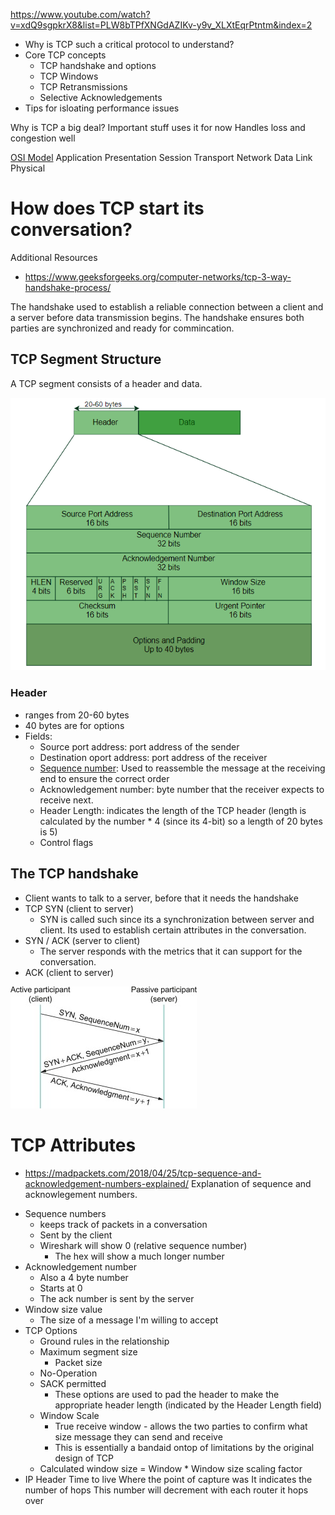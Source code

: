 https://www.youtube.com/watch?v=xdQ9sgpkrX8&list=PLW8bTPfXNGdAZIKv-y9v_XLXtEqrPtntm&index=2

* Why is TCP such a critical protocol to understand?
* Core TCP concepts
    * TCP handshake and options
    * TCP Windows
    * TCP Retransmissions
    * Selective Acknowledgements
* Tips for isloating performance issues

Why is TCP a big deal?
    Important stuff uses it for now
    Handles loss and congestion well

[OSI Model](https://aws.amazon.com/what-is/osi-model/#:~:text=The%20Open%20Systems%20Interconnection%20(OSI,across%20geographical%20and%20political%20boundaries.))
Application
Presentation
Session
Transport
Network
Data Link
Physical

# How does TCP start its conversation?

Additional Resources
* https://www.geeksforgeeks.org/computer-networks/tcp-3-way-handshake-process/

The handshake used to establish a reliable connection between a client and a server before data transmission begins. The handshake ensures both parties are synchronized and ready for commincation.

## TCP Segment Structure
A TCP segment consists of a header and data.

![alt text](https://github.com/chaseraab/networking/blob/main/Chris%20Greer/How%20TCP%20Works/Images/TCPSegmentHeader-1.png)

### Header
- ranges from 20-60 bytes
- 40 bytes are for options
- Fields:
    - Source port address: port address of the sender
    - Destination oport address: port address of the receiver
    - [Sequence number](https://www.geeksforgeeks.org/computer-networks/wrap-around-concept-and-tcp-sequence-number/): Used to reassemble the message at the receiving end to ensure the correct order
    - Acknowledgement number: byte number that the receiver expects to receive next.
    - Header Length: indicates the length of the TCP header (length is calculated by the number * 4 (since its 4-bit) so a length of 20 bytes is 5)
    - Control flags

## The TCP handshake
- Client wants to talk to a server, before that it needs the handshake
- TCP SYN (client to server)
    - SYN is called such since its a synchronization between server and client. Its used to establish certain attributes in the conversation.
- SYN / ACK (server to client)
   - The server responds with the metrics that it can support for the conversation.
- ACK (client to server)


![alt text](https://github.com/chaseraab/networking/blob/main/Chris%20Greer/How%20TCP%20Works/Images/TCP-Handshake.jpg)

# TCP Attributes
* https://madpackets.com/2018/04/25/tcp-sequence-and-acknowledgement-numbers-explained/
   Explanation of sequence and acknowlegement numbers.

- Sequence numbers
   - keeps track of packets in a conversation
   - Sent by the client
   - Wireshark will show 0 (relative sequence number)
      - The hex will show a much longer number
- Acknowledgement number
   - Also a 4 byte number
   - Starts at 0
   - The ack number is sent by the server
- Window size value
   - The size of a message I'm willing to accept
- TCP Options
   - Ground rules in the relationship
   - Maximum segment size
      - Packet size
   - No-Operation
   - SACK permitted
      - These options are used to pad the header to make the appropriate header length (indicated by the Header Length field)
   - Window Scale
      - True receive window - allows the two parties to confirm what size message they can send and receive
      - This is essentially a bandaid ontop of limitations by the original design of TCP
   - Calculated window size = Window * Window size scaling factor
- IP Header
    Time to live
        Where the point of capture was
        It indicates the number of hops
        This number will decrement with each router it hops over
